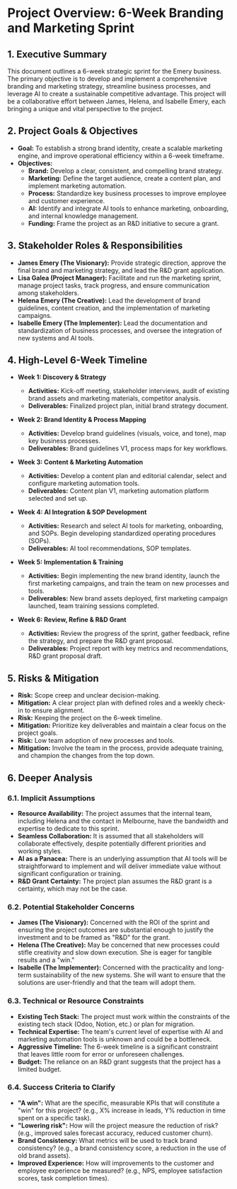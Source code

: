 # Project Overview: 6-Week Branding and Marketing Sprint

## 1. Executive Summary

This document outlines a 6-week strategic sprint for the Emery business. The primary objective is to develop and implement a comprehensive branding and marketing strategy, streamline business processes, and leverage AI to create a sustainable competitive advantage. This project will be a collaborative effort between James, Helena, and Isabelle Emery, each bringing a unique and vital perspective to the project.

## 2. Project Goals & Objectives

*   **Goal:** To establish a strong brand identity, create a scalable marketing engine, and improve operational efficiency within a 6-week timeframe.
*   **Objectives:**
    *   **Brand:** Develop a clear, consistent, and compelling brand strategy.
    *   **Marketing:** Define the target audience, create a content plan, and implement marketing automation.
    *   **Process:** Standardize key business processes to improve employee and customer experience.
    *   **AI:** Identify and integrate AI tools to enhance marketing, onboarding, and internal knowledge management.
    *   **Funding:** Frame the project as an R&D initiative to secure a grant.

## 3. Stakeholder Roles & Responsibilities

*   **James Emery (The Visionary):** Provide strategic direction, approve the final brand and marketing strategy, and lead the R&D grant application.
*   **Lisa Galea (Project Manager):** Facilitate and run the marketing sprint, manage project tasks, track progress, and ensure communication among stakeholders.
*   **Helena Emery (The Creative):** Lead the development of brand guidelines, content creation, and the implementation of marketing campaigns.
*   **Isabelle Emery (The Implementer):** Lead the documentation and standardization of business processes, and oversee the integration of new systems and AI tools.

## 4. High-Level 6-Week Timeline

*   **Week 1: Discovery & Strategy**
    *   **Activities:** Kick-off meeting, stakeholder interviews, audit of existing brand assets and marketing materials, competitor analysis.
    *   **Deliverables:** Finalized project plan, initial brand strategy document.

*   **Week 2: Brand Identity & Process Mapping**
    *   **Activities:** Develop brand guidelines (visuals, voice, and tone), map key business processes.
    *   **Deliverables:** Brand guidelines V1, process maps for key workflows.

*   **Week 3: Content & Marketing Automation**
    *   **Activities:** Develop a content plan and editorial calendar, select and configure marketing automation tools.
    *   **Deliverables:** Content plan V1, marketing automation platform selected and set up.

*   **Week 4: AI Integration & SOP Development**
    *   **Activities:** Research and select AI tools for marketing, onboarding, and SOPs. Begin developing standardized operating procedures (SOPs).
    *   **Deliverables:** AI tool recommendations, SOP templates.

*   **Week 5: Implementation & Training**
    *   **Activities:** Begin implementing the new brand identity, launch the first marketing campaigns, and train the team on new processes and tools.
    *   **Deliverables:** New brand assets deployed, first marketing campaign launched, team training sessions completed.

*   **Week 6: Review, Refine & R&D Grant**
    *   **Activities:** Review the progress of the sprint, gather feedback, refine the strategy, and prepare the R&D grant proposal.
    *   **Deliverables:** Project report with key metrics and recommendations, R&D grant proposal draft.

## 5. Risks & Mitigation

*   **Risk:** Scope creep and unclear decision-making.
*   **Mitigation:** A clear project plan with defined roles and a weekly check-in to ensure alignment.
*   **Risk:** Keeping the project on the 6-week timeline.
*   **Mitigation:** Prioritize key deliverables and maintain a clear focus on the project goals.
*   **Risk:** Low team adoption of new processes and tools.
*   **Mitigation:** Involve the team in the process, provide adequate training, and champion the changes from the top down.

## 6. Deeper Analysis

### 6.1. Implicit Assumptions

*   **Resource Availability:** The project assumes that the internal team, including Helena and the contact in Melbourne, have the bandwidth and expertise to dedicate to this sprint.
*   **Seamless Collaboration:** It is assumed that all stakeholders will collaborate effectively, despite potentially different priorities and working styles.
*   **AI as a Panacea:** There is an underlying assumption that AI tools will be straightforward to implement and will deliver immediate value without significant configuration or training.
*   **R&D Grant Certainty:** The project plan assumes the R&D grant is a certainty, which may not be the case.

### 6.2. Potential Stakeholder Concerns

*   **James (The Visionary):**  Concerned with the ROI of the sprint and ensuring the project outcomes are substantial enough to justify the investment and to be framed as "R&D" for the grant.
*   **Helena (The Creative):**  May be concerned that new processes could stifle creativity and slow down execution. She is eager for tangible results and a "win."
*   **Isabelle (The Implementer):**  Concerned with the practicality and long-term sustainability of the new systems. She will want to ensure that the solutions are user-friendly and that the team will adopt them.

### 6.3. Technical or Resource Constraints

*   **Existing Tech Stack:** The project must work within the constraints of the existing tech stack (Odoo, Notion, etc.) or plan for migration.
*   **Technical Expertise:** The team's current level of expertise with AI and marketing automation tools is unknown and could be a bottleneck.
*   **Aggressive Timeline:** The 6-week timeline is a significant constraint that leaves little room for error or unforeseen challenges.
*   **Budget:** The reliance on an R&D grant suggests that the project has a limited budget.

### 6.4. Success Criteria to Clarify

*   **"A win":** What are the specific, measurable KPIs that will constitute a "win" for this project? (e.g., X% increase in leads, Y% reduction in time spent on a specific task).
*   **"Lowering risk":** How will the project measure the reduction of risk? (e.g., improved sales forecast accuracy, reduced customer churn).
*   **Brand Consistency:** What metrics will be used to track brand consistency? (e.g., a brand consistency score, a reduction in the use of old brand assets).
*   **Improved Experience:** How will improvements to the customer and employee experience be measured? (e.g., NPS, employee satisfaction scores, task completion times).
